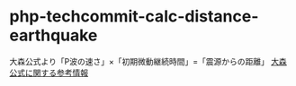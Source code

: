 # php-techcommit-calc-distance-earthquake
大森公式より「P波の速さ」×「初期微動継続時間」=「震源からの距離」
[大森公式に関する参考情報](http://www2.kobe-c.ed.jp/shizen/strata/equake/trans/index2.html)
